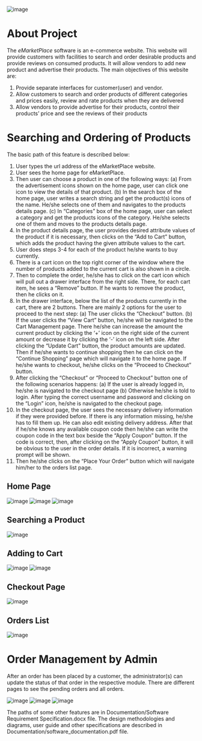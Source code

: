 ![image](https://user-images.githubusercontent.com/37974385/109809304-5af37800-7c52-11eb-812b-e961db1f97eb.png)

# About Project

The _eMarketPlace_ software is an e-commerce website. This website will provide customers with facilities to search and order desirable products and provide reviews on consumed products. It will allow vendors to add new product and advertise their products. The main objectives of this website are:

1.	Provide separate interfaces for customer(user) and vendor.
2.	Allow customers to search and order products of different categories and prices easily, review and rate products when they are delivered
3.	Allow vendors to provide advertise for their products, control their products’ price and see the reviews of their products

# Searching and Ordering of Products
 
The basic path of this feature is described below:
1.  User types the url address of the eMarketPlace website.
2.  User sees the home page for eMarketPlace.
3.  Then user can choose a product in one of the following ways:
(a)	From the advertisement icons shown on the home page, user can click one icon to view the details of that product. 
(b)	In the search box of the home page, user writes a search string and get the product(s) icons of the name. He/she selects one of them and navigates to the products details page.
(c)	In “Categories” box of the home page, user can select a category and get the products icons of the category. He/she selects one of them and moves to the products details page. 
4.  In the product details page, the user provides desired attribute values of the product if it is necessary, then clicks on the “Add to Cart” button, which adds the product having the given attribute values to the cart.
5.  User does steps 3-4 for each of the product he/she wants to buy currently.
6.  There is a cart icon on the top right corner of the window where the number of products added to the current cart is also shown in a circle. 
7.  Then to complete the order, he/she has to click on the cart icon which will pull out a drawer interface from the right side. There, for each cart item, he sees a “Remove” button. If he wants to remove the product, then he clicks on it.
8.  In the drawer interface, below the list of the products currently in the cart, there are 2 buttons. There are mainly 2 options for the user to proceed to the next step:
(a)	The user clicks the “Checkout” button.
(b)	If the user clicks the “View Cart” button, he/she will be navigated to the Cart Management page. There he/she can increase the amount the current product by clicking the ‘+’ icon on the right side of the current amount or decrease it by clicking the ‘-’ icon on the left side. After clicking the “Update Cart” button, the product amounts are updated. Then if he/she wants to continue shopping then he can click on the “Continue Shopping” page which will navigate it to the home page. If he/she wants to checkout, he/she clicks on the “Proceed to Checkout” button.
9.  After clicking the “Checkout” or “Proceed to Checkout” button one of the following scenarios happens:
(a)	If the user is already logged in, he/she is navigated to the checkout page
(b)	Otherwise he/she is told to login. After typing the correct username and password and clicking on the “Login” icon, he/she is navigated to the checkout page.
10. In the checkout page, the user sees the necessary delivery information if they were provided before. If there is any information missing, he/she has to fill them up. He can also edit existing delivery address. After that if he/she knows any available coupon code then he/she can write the coupon code in the text box beside the “Apply Coupon” button. If the code is correct, then, after clicking on the “Apply Coupon” button, it will be obvious to the user in the order details. If it is incorrect, a warning prompt will be shown.
11. Then he/she clicks on the “Place Your Order” button which will navigate him/her to the orders list page.

## Home Page

![image](https://user-images.githubusercontent.com/37974385/109806695-32b64a00-7c4f-11eb-8f03-23dbb56178c9.png)
![image](https://user-images.githubusercontent.com/37974385/109806727-3cd84880-7c4f-11eb-830d-945fa29b0c42.png)
![image](https://user-images.githubusercontent.com/37974385/109806764-482b7400-7c4f-11eb-8669-434c6afe0544.png)

## Searching a Product

![image](https://user-images.githubusercontent.com/37974385/109807291-e0c1f400-7c4f-11eb-926f-a3318d7ccb89.png)

## Adding to Cart

![image](https://user-images.githubusercontent.com/37974385/109807630-59c14b80-7c50-11eb-8e4f-8d5184ea06d2.png)
![image](https://user-images.githubusercontent.com/37974385/109807692-6cd41b80-7c50-11eb-81cc-2bffe1ba26a1.png)

## Checkout Page

![image](https://user-images.githubusercontent.com/37974385/109807782-912ff800-7c50-11eb-9fe1-f47a11c320f7.png)

## Orders List

![image](https://user-images.githubusercontent.com/37974385/109807891-ab69d600-7c50-11eb-8819-bd85cfeec707.png)


# Order Management by Admin

After an order has been placed by a customer, the administrator(s) can update the status of that order in the respective module. There are different pages to see the pending orders and all orders.

![image](https://user-images.githubusercontent.com/37974385/109812429-3f8a6c00-7c56-11eb-9fd5-77b6699ef307.png)
![image](https://user-images.githubusercontent.com/37974385/109812502-57fa8680-7c56-11eb-80a6-50f9331d7b04.png)
![image](https://user-images.githubusercontent.com/37974385/109812578-71033780-7c56-11eb-9860-b86c0b660ff2.png)


The paths of some other features are in Documentation/Software Requirement Specification.docx file. The design methodologies and diagrams, user guide and other specifications are described in Documentation/software_documentation.pdf file.
